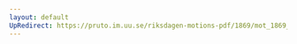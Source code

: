 ```yaml
---
layout: default
UpRedirect: https://pruto.im.uu.se/riksdagen-motions-pdf/1869/mot_1869__ak__155.pdf
---
```

